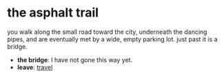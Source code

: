 # the asphalt trail

you walk along the small road toward the city, underneath the dancing pipes, and are eventually met by a wide, empty parking lot. just past it is a bridge.

- **the bridge**: I have not gone this way yet.
- **leave**: [travel](travel-travel.md)
